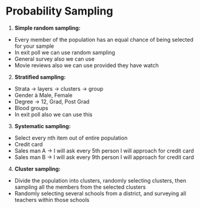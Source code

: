 # Probability Sampling

1. **Simple random sampling:**

* Every member of the population has an equal chance of being selected for your sample
* In exit poll we can use random sampling
* General survey also we can use
* Movie reviews also we can use provided they have watch

2. **Stratified sampling:**

* Strata -> layers -> clusters -> group
* Gender à Male, Female
* Degree -> 12, Grad, Post Grad
* Blood groups
* In exit poll also we can use this

3. **Systematic sampling:**

* Select every nth item out of entire population
* Credit card
* Sales man A -> I will ask every 5th person I will approach for credit card
* Sales man B -> I will ask every 9th person I will approach for credit card

4. **Cluster sampling:**

* Divide the population into clusters, randomly selecting clusters, then sampling all the members from the selected clusters
* Randomly selecting several schools from a district, and surveying all teachers within those schools
